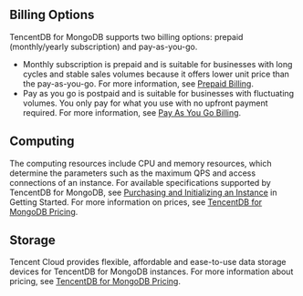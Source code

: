## Billing Options ##
TencentDB for MongoDB supports two billing options:  prepaid (monthly/yearly subscription) and pay-as-you-go.
- Monthly subscription is prepaid and is suitable for businesses with long cycles and stable sales volumes because it offers lower unit price than the pay-as-you-go. For more information, see [Prepaid Billing](https://cloud.tencent.com/document/product/555/9618).
- Pay as you go is  postpaid and is suitable for businesses with fluctuating volumes. You only pay for what you use with no upfront payment required. For more information, see [Pay As You Go Billing](https://cloud.tencent.com/document/product/555/9617).

## Computing ##
The computing resources include CPU and memory resources, which determine the parameters such as the maximum QPS and access connections of an instance. For available specifications supported by TencentDB for MongoDB, see [Purchasing and Initializing an Instance](https://cloud.tencent.com/) in Getting Started. For more information on prices, see [TencentDB for MongoDB Pricing](https://cloud.tencent.com/product/mongodb/pricing).

## Storage ##
Tencent Cloud provides flexible, affordable and ease-to-use data storage devices for TencentDB for MongoDB instances. For more information about pricing, see [TencentDB for MongoDB Pricing](https://cloud.tencent.com/product/mongodb/pricing).
